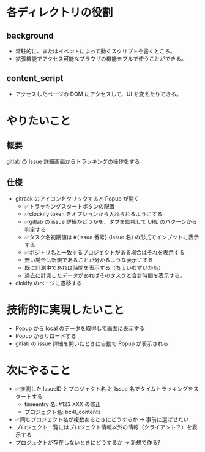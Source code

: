 # 各ディレクトリの役割

## background
- 常駐的に、またはイベントによって動くスクリプトを書くところ。
- 拡張機能でアクセス可能なブラウザの機能をフルで使うことができる。

## content_script
- アクセスしたページの DOM にアクセスして、UI を変えたりできる。

# やりたいこと
## 概要
gitlab の Issue 詳細画面からトラッキングの操作をする

## 仕様
- gitrack のアイコンをクリックすると Popup が開く
  - ✅トラッキングスタートボタンの配置
  - ✅clockify token をオプションから入れられるようにする
  - ✅gitlab の issue 詳細かどうかを、タブを監視して URL のパターンから判定する
  - ✅タスク名初期値は #{Issue 番号} {Issue 名} の形式でインプットに表示する
  - ✅ポジトリ名と一致するプロジェクトがある場合はそれを表示する
  - 無い場合は新規であることが分かるような表示にする
  - 既に計測中であれば時間を表示する（ちょいむずいかも）
  - 過去に計測したデータがあればそのタスクと合計時間を表示する。
- clokify のページに遷移する

# 技術的に実現したいこと
- Popup から local のデータを取得して画面に表示する
- Popup からリロードする
- gitlab の issue 詳細を開いたときに自動で Popup が表示される

# 次にやること
- ✅推測した IssueID とプロジェクト名 と Issue 名でタイムトラッキングをスタートする
  - timeentry 名: #123 XXX の修正 
  - プロジェクト名: bc4l_contents
- ✅同じプロジェクト名が複数あるときにどうするか → 事前に選ばせたい
- プロジェクト一覧にはプロジェクト情報以外の情報（クライアント？）を表示する
- プロジェクトが存在しないときにどうするか → 新規で作る?
